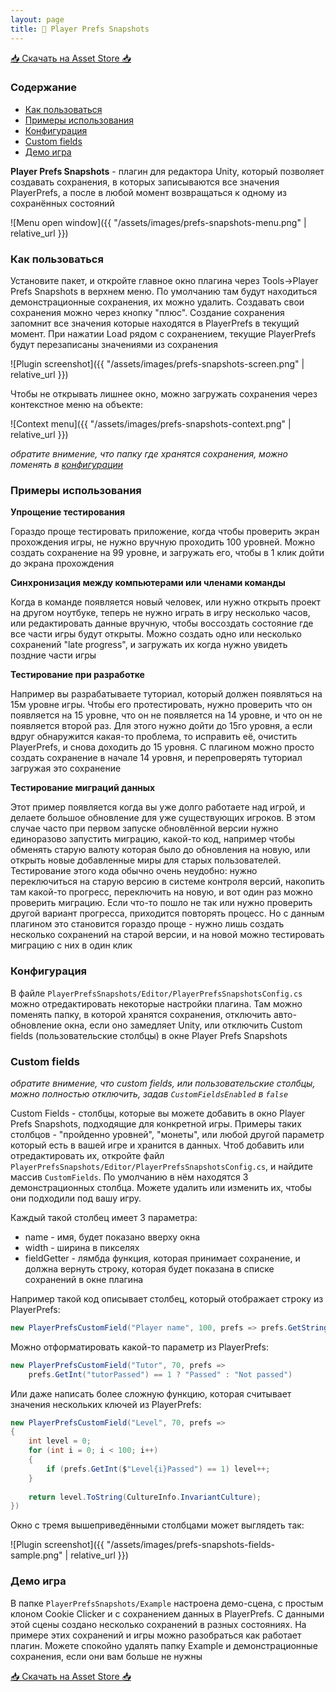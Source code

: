 ```yaml
---
layout: page
title: 💾 Player Prefs Snapshots
---
```


[📥 Скачать на Asset Store 📥](https://u3d.as/2Ui2)

### Содержание

- [Как пользоваться](#как-пользоваться)
- [Примеры использования](#примеры-использования)
- [Конфигурация](#конфигурация)
- [Custom fields](#custom-fields)
- [Демо игра](#демо-игра)

**Player Prefs Snapshots** - плагин для редактора Unity, который позволяет создавать сохранения, в которых записываются все значения PlayerPrefs, а после в любой момент возвращаться к одному из сохранённых состояний

![Menu open window]({{ "/assets/images/prefs-snapshots-menu.png" | relative_url }})

### Как пользоваться

Установите пакет, и откройте главное окно плагина через Tools->Player Prefs Snapshots в верхнем меню. По умолчанию там будут находиться демонстрационные сохранения, их можно удалить. Создавать свои сохранения можно через кнопку "плюс". Создание сохранения запомнит все значения которые находятся в PlayerPrefs в текущий момент. При нажатии Load рядом с сохранением, текущие PlayerPrefs будут перезаписаны значениями из сохранения

![Plugin screenshot]({{ "/assets/images/prefs-snapshots-screen.png" | relative_url }})

Чтобы не открывать лишнее окно, можно загружать сохранения через контекстное меню на объекте:

![Context menu]({{ "/assets/images/prefs-snapshots-context.png" | relative_url }})

*обратите внимение, что папку где хранятся сохранения, можно поменять в [конфигурации](#конфигурация)*

### Примеры использования

**Упрощение тестирования**

Гораздо проще тестировать приложение, когда чтобы проверить экран прохождения игры, не нужно вручную проходить 100 уровней. Можно создать сохранение на 99 уровне, и загружать его, чтобы в 1 клик дойти до экрана прохождения

**Синхронизация между компьютерами или членами команды**

Когда в команде появляется новый человек, или нужно открыть проект на другом ноутбуке, теперь не нужно играть в игру несколько часов, или редактировать данные вручную, чтобы воссоздать состояние где все части игры будут открыты. Можно создать одно или несколько сохранений "late progress", и загружать их когда нужно увидеть поздние части игры

**Тестирование при разработке**

Например вы разрабатываете туториал, который должен появляться на 15м уровне игры. Чтобы его протестировать, нужно проверить что он появляется на 15 уровне, что он не появляется на 14 уровне, и что он не появляется второй раз. Для этого нужно дойти до 15го уровня, а если вдруг обнаружится какая-то проблема, то исправить её, очистить PlayerPrefs, и снова доходить до 15 уровня. С плагином можно просто создать сохранение в начале 14 уровня, и перепроверять туториал загружая это сохранение

**Тестирование миграций данных**

Этот пример появляется когда вы уже долго работаете над игрой, и делаете большое обновление для уже существующих игроков. В этом случае часто при первом запуске обновлённой версии нужно единоразово запустить миграцию, какой-то код, например чтобы обменять старую валюту которая было до обновления на новую, или открыть новые добавленные миры для старых пользователей. Тестирование этого кода обычно очень неудобно: нужно переключиться на старую версию в системе контроля версий, накопить там какой-то прогресс, переключить на новую, и вот один раз можно проверить миграцию. Если что-то пошло не так или нужно проверить другой вариант прогресса, приходится повторять процесс. Но с данным плагином это становится гораздо проще - нужно лишь создать несколько сохранений на старой версии, и на новой можно тестировать миграцию с них в один клик

### Конфигурация

В файле `PlayerPrefsSnapshots/Editor/PlayerPrefsSnapshotsConfig.cs` можно отредактировать некоторые настройки плагина. Там можно поменять папку, в которой хранятся сохранения, отключить авто-обновление окна, если оно замедляет Unity, или отключить Custom fields (пользовательские столбцы) в окне Player Prefs Snapshots

### Custom fields

*обратите внимение, что custom fields, или пользовательские столбцы, можно полностью отключить, задав `CustomFieldsEnabled` в `false`*

Custom Fields - столбцы, которые вы можете добавить в окно Player Prefs Snapshots, подходящие для конкретной игры. Примеры таких столбцов - "пройденно уровней", "монеты", или любой другой параметр который есть в вашей игре и хранится в данных. Чтоб добавить или отредактировать их, откройте файл `PlayerPrefsSnapshots/Editor/PlayerPrefsSnapshotsConfig.cs`, и найдите массив `CustomFields`. По умолчанию в нём находятся 3 демонстрационных столбца. Можете удалить или изменить их, чтобы они подходили под вашу игру.

Каждый такой столбец имеет 3 параметра:
- name - имя, будет показано вверху окна
- width - ширина в пикселях
- fieldGetter - лямбда функция, которая принимает сохранение, и должна вернуть строку, которая будет показана в списке сохранений в окне плагина

Например такой код описывает столбец, который отображает строку из PlayerPrefs:
```C#
new PlayerPrefsCustomField("Player name", 100, prefs => prefs.GetString("playerName"))
```

Можно отформатировать какой-то параметр из PlayerPrefs:
```C#
new PlayerPrefsCustomField("Tutor", 70, prefs =>
	prefs.GetInt("tutorPassed") == 1 ? "Passed" : "Not passed")
```

Или даже написать более сложную функцию, которая считывает значения нескольких ключей из PlayerPrefs:
```C#
new PlayerPrefsCustomField("Level", 70, prefs =>
{
    int level = 0;
    for (int i = 0; i < 100; i++)
    {
    	if (prefs.GetInt($"Level{i}Passed") == 1) level++;
    }
    
    return level.ToString(CultureInfo.InvariantCulture);
})
```

Окно с тремя вышеприведёнными столбцами может выглядеть так:

![Plugin screenshot]({{ "/assets/images/prefs-snapshots-fields-sample.png" | relative_url }})

### Демо игра

В папке `PlayerPrefsSnapshots/Example` настроена демо-сцена, с простым клоном Cookie Clicker и с сохранением данных в PlayerPrefs. С данными этой сцены создано несколько сохранений в разных состояниях. На примере этих сохранений и игры можно разобраться как работает плагин. Можете спокойно удалять папку Example и демонстрационные сохранения, если они вам больше не нужны

[📥 Скачать на Asset Store 📥](https://u3d.as/2Ui2)
